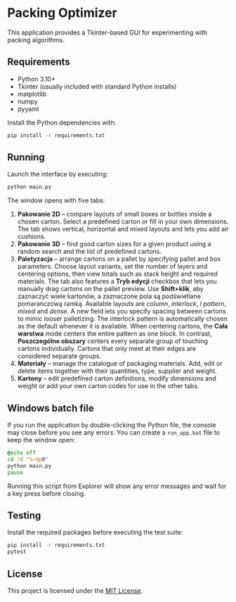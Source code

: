 # Packing Optimizer

This application provides a Tkinter-based GUI for experimenting with packing algorithms.

## Requirements
- Python 3.10+
- Tkinter (usually included with standard Python installs)
- matplotlib
- numpy
- pyyaml

Install the Python dependencies with:
```bash
pip install -r requirements.txt
```

## Running
Launch the interface by executing:
```bash
python main.py
```
The window opens with five tabs:

1. **Pakowanie 2D** – compare layouts of small boxes or bottles inside a chosen carton. Select a predefined carton or fill in your own dimensions. The tab shows vertical, horizontal and mixed layouts and lets you add air cushions.
2. **Pakowanie 3D** – find good carton sizes for a given product using a random search and the list of predefined cartons.
3. **Paletyzacja** – arrange cartons on a pallet by specifying pallet and box parameters. Choose layout variants, set the number of layers and centering options, then view totals such as stack height and required materials. The tab also features a **Tryb edycji** checkbox that lets you manually drag cartons on the pallet preview. Use **Shift+klik**, aby zaznaczyć wiele kartonów, a zaznaczone pola są podświetlane pomarańczową ramką. Available layouts are *column*, *interlock*, *l pattern*, *mixed* and *dense*. A new field lets you specify spacing between cartons to mimic looser palletizing. The interlock pattern is automatically chosen as the default whenever it is available.
    When centering cartons, the **Cała warstwa** mode centers the entire pattern as one block. In contrast, **Poszczególne obszary** centers every separate group of touching cartons individually. Cartons that only meet at their edges are considered separate groups.
4. **Materiały** – manage the catalogue of packaging materials. Add, edit or delete items together with their quantities, type, supplier and weight.
5. **Kartony** – edit predefined carton definitions, modify dimensions and weight or add your own carton codes for use in the other tabs.

## Windows batch file
If you run the application by double-clicking the Python file, the console may close before you see any errors. You can create a `run_app.bat` file to keep the window open:
```bat
@echo off
cd /d "%~dp0"
python main.py
pause
```
Running this script from Explorer will show any error messages and wait for a key press before closing.

## Testing
Install the required packages before executing the test suite:
```bash
pip install -r requirements.txt
pytest
```

## License
This project is licensed under the [MIT License](LICENSE).

